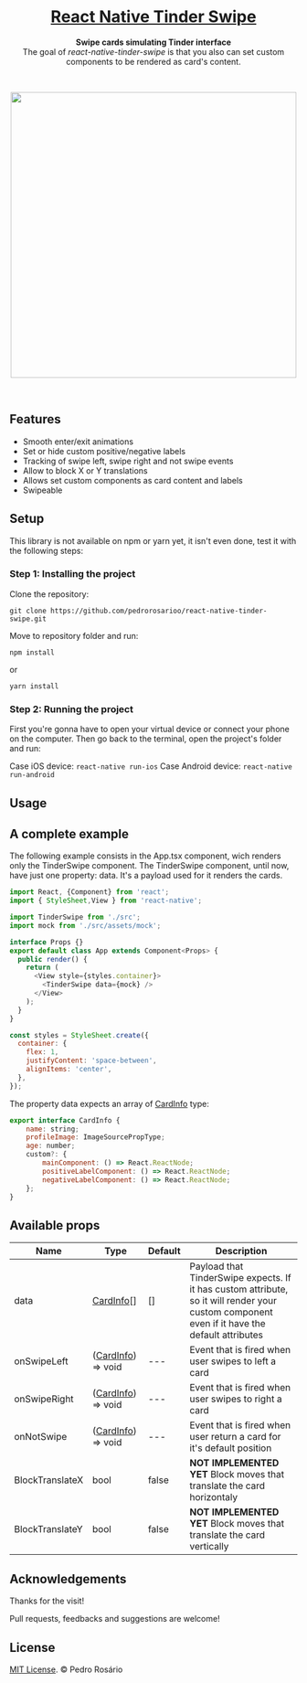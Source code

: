 <h1 align="center">
  <a href="https://github.com/pedrorosarioo/react-native-tinder-swipe">
    React Native Tinder Swipe
  </a>
</h1>

<p align="center">
  <strong>Swipe cards simulating Tinder interface</strong><br>
  The goal of <i>react-native-tinder-swipe</i> is that you also can set custom components to be rendered as card's content.
</p>
<br/>
<p align="center">
<img src="/.github/images/sample-1.gif" height="500" />
</p>
<br/>

## Features

- Smooth enter/exit animations
- Set or hide custom positive/negative labels
- Tracking of swipe left, swipe right and not swipe events
- Allow to block X or Y translations
- Allows set custom components as card content and labels
- Swipeable

## Setup

This library is not available on npm or yarn yet, it isn't even done, test it with the following steps:

### Step 1: Installing the project

Clone the repository:

```
git clone https://github.com/pedrorosarioo/react-native-tinder-swipe.git
```

Move to repository folder and run:

```
npm install
```

or

```
yarn install
```

### Step 2: Running the project

First you're gonna have to open your virtual device or connect your phone on the computer. Then go back to the terminal, open the project's folder and run:

Case iOS device: `react-native run-ios`
Case Android device:  `react-native run-android`


## Usage


## A complete example

The following example consists in the App.tsx component, wich renders only the TinderSwipe component.
The TinderSwipe component, until now, have just one property: data. It's a payload used for it renders the cards.

```javascript
import React, {Component} from 'react';
import { StyleSheet,View } from 'react-native';

import TinderSwipe from './src';
import mock from './src/assets/mock';

interface Props {}
export default class App extends Component<Props> {
  public render() {
    return (
      <View style={styles.container}>
        <TinderSwipe data={mock} />
      </View>
    );
  }
}

const styles = StyleSheet.create({
  container: {
    flex: 1,
    justifyContent: 'space-between',
    alignItems: 'center',
  },
});
```

The property data expects an array of <a href="#card-info-type" id="card-info-type">CardInfo</a> type:

```javascript
export interface CardInfo {
    name: string;
    profileImage: ImageSourcePropType;
    age: number;
    custom?: {
        mainComponent: () => React.ReactNode;
        positiveLabelComponent: () => React.ReactNode;
        negativeLabelComponent: () => React.ReactNode;
    };
}
```

## Available props

| Name                           | Type             | Default                   | Description                                                                                                                                |
| ------------------------------ | ---------------- | ------------------------- | ------------------------------------------------------------------------------------------------------------------------------------------ |
| data                    | <a href="#card-info-type">CardInfo</a>[] | []              | Payload that TinderSwipe expects. If it has custom attribute, so it will render your custom component even if it have the default attributes                                                                                                                      |
| onSwipeLeft             | (<a href="#card-info-type">CardInfo</a>) => void           | ---                       | Event that is fired when user swipes to left a card                                                                                                |
| onSwipeRight             | (<a href="#card-info-type">CardInfo</a>) => void           | ---                       | Event that is fired when user swipes to right a card                                                                                                |
| onNotSwipe             | (<a href="#card-info-type">CardInfo</a>) => void           | ---                       | Event that is fired when user return a card for it's default position                                                                                                |
| BlockTranslateX                  | bool             | false                     | <strong>NOT IMPLEMENTED YET</strong> Block moves that translate the card horizontaly                                                                                                  |
| BlockTranslateY                  | bool             | false                     | <strong>NOT IMPLEMENTED YET</strong> Block moves that translate the card vertically                                                                                                  |


## Acknowledgements

Thanks for the visit!

Pull requests, feedbacks and suggestions are welcome!

## License

[MIT License](http://opensource.org/licenses/mit-license.html). © Pedro Rosário
